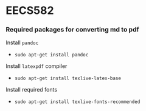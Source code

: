 # EECS582

### Required packages for converting md to pdf

Install `pandoc`

- `sudo apt-get install pandoc`

Install `latexpdf` compiler

- `sudo apt-get install texlive-latex-base`

Install required fonts

- `sudo apt-get install texlive-fonts-recommended`
